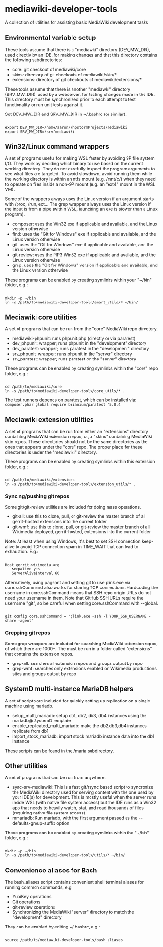 # mediawiki-developer-tools
A collection of utilities for assisting basic MediaWiki development tasks

## Environmental variable setup ##

These tools assume that there is a "mediawki" directory (DEV_MW_DIR), used directly by an IDE,
for making changes and that this directory contains the following subdirectories:
* core: git checkout of mediawiki/core
* skins: directory of git checkouts of mediawiki/skin/*
* extensions: directory of git checkouts of mediawiki/extensions/*

These tools assume that there is another "mediawki" directory (SRV_MW_DIR), used by a webserver,
for testing changes made in the IDE. This directory must be synchronized prior to each attempt to
test functionality or run unit tests against it. 

Set DEV_MW_DIR and SRV_MW_DIR in ~/.bashrc (or similar).

<code>
export DEV_MW_DIR=/home/aaron/PhpstormProjects/mediawiki
export SRV_MW_DIR=/srv/mediawiki
</code>

## Win32/Linux command wrappers ##
A set of programs useful for making WSL faster by avoiding 9P file system I/O. They work by deciding 
which binary to use based on the current working directory. They do not carefully inspect the program
arguments to see what files are targeted. To avoid slowdown, avoid running them while the working 
directory is within an ntfs mount (e.g. /mnt/c/) when they need to operate on files inside a non-9P
mount (e.g. an "ext4" mount in the WSL VM).

Some of the wrappers always uses the Linux version if an argument starts with /proc, /run, ect...
The grep wrapper always uses the Linux version if the input is from a pipe (within WSL, launching
an exe is slower than a Linux program).

* composer: uses the Win32 exe if applicable and available, and the Linux version otherwise
* find: uses the "Git for Windows" exe if applicable and available, and the Linux version otherwise
* git: uses the "Git for Windows" exe if applicable and available, and the Linux version otherwise
* git-review: uses the PIP3 Win32 exe if applicable and available, and the Linux version otherwise
* grep: uses the "Git for Windows" version if applicable and available, and the Linux version otherwise

These programs can be enabled by creating symlinks within your "~/bin" folder, e.g.:

<code>
mkdir -p ~/bin
ln -s /path/to/mediawiki-developer-tools/smart_utils/* ~/bin/
</code>

## Mediawiki core utilities ##
A set of programs that can be run from the "core" MediaWiki repo directory.

* mediawiki-phpunit: runs phpunit.php (directly or via paratest)
* dev_phpunit: wrapper; runs phpunit in the "development" directory
* dev_paratest: wrapper; runs paratest in the "development" directory
* srv_phpunit: wrapper; runs phpunit in the "server" directory
* srv_paratest: wrapper; runs paratest on the "server" directory

These programs can be enabled by creating symlinks within the "core" repo folder, e.g.:

<code>
cd /path/to/mediawiki/core
ln -s /path/to/mediawiki-developer-tools/core_utils/* .
</code>

The test runners depends on paratest, which can be installed via:
<code>
composer.phar global require brianium/paratest ^5.0.4
</code>

## Mediawiki extension utilities ##
A set of programs that can be run from either an "extensions" directory containing MediaWiki
extension repos, or, a "skins" containing MediaWiki skin repos. These directories should not be 
the same directories as the ones that appears under the "core" repo. The proper place for these
directories is under the "mediawiki" directory.

These programs can be enabled by creating symlinks within this extension folder, e.g.:

<code>
cd /path/to/mediawiki/extensions
ln -s /path/to/mediawiki-developer-tools/extension_utils/* .
</code>

### Syncing/pushing git repos ###
Some git/git-review utilities are included for doing mass operations.

* git-all: use this to clone, pull, or git-review the master branch of all gerrit-hosted extensions into the current folder
* git-wmf: use this to clone, pull, or git-review the master branch of all Wikimedia deployed, gerrit-hosted, extensions into the current folder 

Note:
At least when using Windows, it's best to set SSH connection keep-alive to avoid TCP connection spam in TIME_WAIT that can lead to exhaustion. E.g.:

<code>
Host gerrit.wikimedia.org
   KeepAlive yes
   ServerAliveInterval 60
</code>

Alternatively, using pageant and setting git to use plink.exe via core.sshCommand also works for sharing TCP connections.
Hardcoding the username in core.sshCommand means that SSH repo origin URLs do not need your username in them.
Note that GitHub SSH URLs require the username "git", so be careful when setting core.sshCommand with --global. 

<code>
git config core.sshCommand = "plink.exe -ssh -l YOUR_SSH_USERNAME -share -agent"
</code>

### Grepping git repos ###
Some grep wrappers are included for searching MediaWiki extension repos, of which there are 1000+.
The must be run in a folder called "extensions" that contains the extension repos.

* grep-all: searches all extension repos and groups output by repo
* grep-wmf: searches only extensions enabled on Wikimedia productions sites and groups output by repo 

## SystemD multi-instance MariaDB helpers ##
A set of scripts are included for quickly setting up replication on a single machine using mariadb.

* setup_multi_mariadb: setup db1, db2, db3, db4 instances using the mariadb@ SystemD template
* enable_replicated_multi_mariadb: make the db2,db3,db4 instances replicate from db1
* import_stock_mariadb: import stock mariadb instance data into the db1 instance

These scripts can be found in the /maria subdirectory.

## Other utilities ##
A set of programs that can be run from anywhere.

* sync-srv-mediawiki: This is a fast git/rsync based script to syncronize the MediaWiki directory used for serving content
with the one used by your IDE(s) for development. This is mostly useful when the server runs inside
WSL (with native file system access) but the IDE runs as a Win32 app that needs to heavily watch, stat,
and read thousands of files (requiring native file system access).
* mmariadb: Run mariadb, with the first argument passed as the --defaults-group-suffix option

These programs can be enabled by creating symlinks within the "~/bin" folder, e.g.:

<code>
mkdir -p ~/bin
ln -s /path/to/mediawiki-developer-tools/utils/* ~/bin/
</code>

## Convenience aliases for Bash ##
The bash_aliases script contains convenient shell terminal aliases for running common commands, e.g:
* YubiKey operations
* Git operations
* git-review operations
* Synchronizing the MediaWiki "server" directory to match the "development" directory

They can be enabled by editing ~/.bashrc, e.g.:

<code>
source /path/to/mediawiki-developer-tools/bash_aliases
</code>
